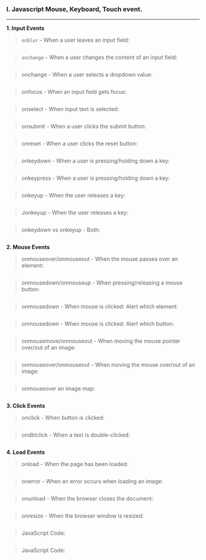 ### I. Javascript Mouse, Keyboard, Touch event.
---

**1. Input Events**

>```onblur``` - When a user leaves an input field:
```javascript

```

>```onchange``` - When a user changes the content of an input field:
```javascript

```

>onchange - When a user selects a dropdown value:
```javascript

```

>onfocus - When an input field gets focus:
```javascript

```

>onselect - When input text is selected:
```javascript

```

>onsubmit - When a user clicks the submit button:
```javascript

```

>onreset - When a user clicks the reset button:
```javascript

```

>onkeydown - When a user is pressing/holding down a key:
```javascript

```

>onkeypress - When a user is pressing/holding down a key:
```javascript

```

>onkeyup - When the user releases a key:
```javascript

```

>Jonkeyup - When the user releases a key:
```javascript

```

>onkeydown vs onkeyup - Both:
```javascript

```
**2. Mouse Events**

>onmouseover/onmouseout - When the mouse passes over an element:
```javascript

```
>onmousedown/onmouseup - When pressing/releasing a mouse button:
```javascript

```

>onmousedown - When mouse is clicked: Alert which element:
```javascript

```

>onmousedown - When mouse is clicked: Alert which button:
```javascript

```

>onmousemove/onmouseout - When moving the mouse pointer over/out of an image:
```javascript

```

>onmouseover/onmouseout - When moving the mouse over/out of an image:
```javascript

```

>onmouseover an image map:
```javascript

```

**3. Click Events**

>onclick - When button is clicked:
```javascript

```
>ondblclick - When a text is double-clicked:
```javascript

```

**4. Load Events**

>onload - When the page has been loaded:
```javascript

```
>onerror - When an error occurs when loading an image:
```javascript

```

>onunload - When the browser closes the document:
```javascript

```

>onresize - When the browser window is resized:
```javascript

```

>JavaScript Code:
```javascript

```

>JavaScript Code:
```javascript

```
